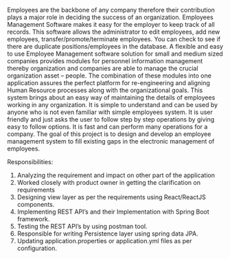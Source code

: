 Employees are the backbone of any company therefore their contribution plays a major role in deciding the success of an organization.
Employees Management Software makes it easy for the employer to keep track of all records. This software allows the administrator to edit employees, add new employees, transfer/promote/terminate employees.
You can check to see if there are duplicate positions/employees in the database. A flexible and easy to use Employee Management software solution for small and medium sized companies provides modules for personnel information management thereby organization and companies are able to manage the crucial organization asset – people.
The combination of these modules into one application assures the perfect platform for re-engineering and aligning Human Resource processes along with the organizational goals.
This system brings about an easy way of maintaining the details of employees working in any organization. It is simple to understand and can be used by anyone who is not even familiar with simple employees system. 
It is user friendly and just asks the user to follow step by step operations by giving easy to follow options. It is fast and can perform many operations for a company.
The goal of this project is to design and develop an employee management system to fill existing gaps in the electronic management of employees. 

Responsibilities:
1)  Analyzing the requirement and impact on other part of the application
2)	Worked closely with product owner in getting the clarification on requirements
3)	Designing view layer as per the requirements using React/ReactJS components.
4)	Implementing REST API’s and their Implementation with Spring Boot framework.
5)	Testing the REST API’s by using postman tool. 
6)	Responsible for writing Persistence layer using spring data JPA.
7)	Updating application.properties or application.yml files as per configuration.
